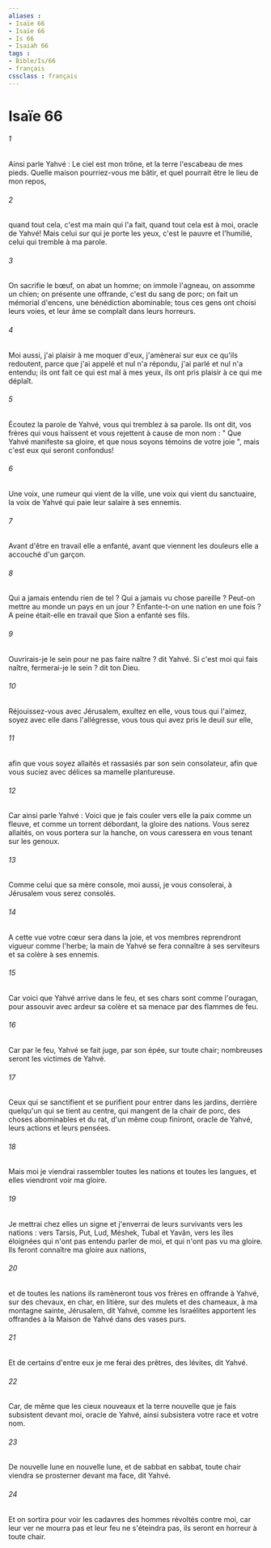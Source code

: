 ```yaml
---
aliases : 
- Isaïe 66
- Isaïe 66
- Is 66
- Isaiah 66
tags : 
- Bible/Is/66
- français
cssclass : français
---
```


# Isaïe 66

###### 1
Ainsi parle Yahvé : Le ciel est mon trône, et la terre l'escabeau de mes pieds. Quelle maison pourriez-vous me bâtir, et quel pourrait être le lieu de mon repos, 
###### 2
quand tout cela, c'est ma main qui l'a fait, quand tout cela est à moi, oracle de Yahvé! Mais celui sur qui je porte les yeux, c'est le pauvre et l'humilié, celui qui tremble à ma parole. 
###### 3
On sacrifie le bœuf, on abat un homme; on immole l'agneau, on assomme un chien; on présente une offrande, c'est du sang de porc; on fait un mémorial d'encens, une bénédiction abominable; tous ces gens ont choisi leurs voies, et leur âme se complaît dans leurs horreurs. 
###### 4
Moi aussi, j'ai plaisir à me moquer d'eux, j'amènerai sur eux ce qu'ils redoutent, parce que j'ai appelé et nul n'a répondu, j'ai parlé et nul n'a entendu; ils ont fait ce qui est mal à mes yeux, ils ont pris plaisir à ce qui me déplaît. 
###### 5
Écoutez la parole de Yahvé, vous qui tremblez à sa parole. Ils ont dit, vos frères qui vous haïssent et vous rejettent à cause de mon nom : " Que Yahvé manifeste sa gloire, et que nous soyons témoins de votre joie ", mais c'est eux qui seront confondus! 
###### 6
Une voix, une rumeur qui vient de la ville, une voix qui vient du sanctuaire, la voix de Yahvé qui paie leur salaire à ses ennemis. 
###### 7
Avant d'être en travail elle a enfanté, avant que viennent les douleurs elle a accouché d'un garçon. 
###### 8
Qui a jamais entendu rien de tel ? Qui a jamais vu chose pareille ? Peut-on mettre au monde un pays en un jour ? Enfante-t-on une nation en une fois ? A peine était-elle en travail que Sion a enfanté ses fils. 
###### 9
Ouvrirais-je le sein pour ne pas faire naître ? dit Yahvé. Si c'est moi qui fais naître, fermerai-je le sein ? dit ton Dieu. 
###### 10
Réjouissez-vous avec Jérusalem, exultez en elle, vous tous qui l'aimez, soyez avec elle dans l'allégresse, vous tous qui avez pris le deuil sur elle, 
###### 11
afin que vous soyez allaités et rassasiés par son sein consolateur, afin que vous suciez avec délices sa mamelle plantureuse. 
###### 12
Car ainsi parle Yahvé : Voici que je fais couler vers elle la paix comme un fleuve, et comme un torrent débordant, la gloire des nations. Vous serez allaités, on vous portera sur la hanche, on vous caressera en vous tenant sur les genoux. 
###### 13
Comme celui que sa mère console, moi aussi, je vous consolerai, à Jérusalem vous serez consolés. 
###### 14
A cette vue votre cœur sera dans la joie, et vos membres reprendront vigueur comme l'herbe; la main de Yahvé se fera connaître à ses serviteurs et sa colère à ses ennemis. 
###### 15
Car voici que Yahvé arrive dans le feu, et ses chars sont comme l'ouragan, pour assouvir avec ardeur sa colère et sa menace par des flammes de feu. 
###### 16
Car par le feu, Yahvé se fait juge, par son épée, sur toute chair; nombreuses seront les victimes de Yahvé. 
###### 17
Ceux qui se sanctifient et se purifient pour entrer dans les jardins, derrière quelqu'un qui se tient au centre, qui mangent de la chair de porc, des choses abominables et du rat, d'un même coup finiront, oracle de Yahvé, leurs actions et leurs pensées. 
###### 18
Mais moi je viendrai rassembler toutes les nations et toutes les langues, et elles viendront voir ma gloire. 
###### 19
Je mettrai chez elles un signe et j'enverrai de leurs survivants vers les nations : vers Tarsis, Put, Lud, Méshek, Tubal et Yavân, vers les îles éloignées qui n'ont pas entendu parler de moi, et qui n'ont pas vu ma gloire. Ils feront connaître ma gloire aux nations, 
###### 20
et de toutes les nations ils ramèneront tous vos frères en offrande à Yahvé, sur des chevaux, en char, en litière, sur des mulets et des chameaux, à ma montagne sainte, Jérusalem, dit Yahvé, comme les Israélites apportent les offrandes à la Maison de Yahvé dans des vases purs. 
###### 21
Et de certains d'entre eux je me ferai des prêtres, des lévites, dit Yahvé. 
###### 22
Car, de même que les cieux nouveaux et la terre nouvelle que je fais subsistent devant moi, oracle de Yahvé, ainsi subsistera votre race et votre nom. 
###### 23
De nouvelle lune en nouvelle lune, et de sabbat en sabbat, toute chair viendra se prosterner devant ma face, dit Yahvé. 
###### 24
Et on sortira pour voir les cadavres des hommes révoltés contre moi, car leur ver ne mourra pas et leur feu ne s'éteindra pas, ils seront en horreur à toute chair. 
